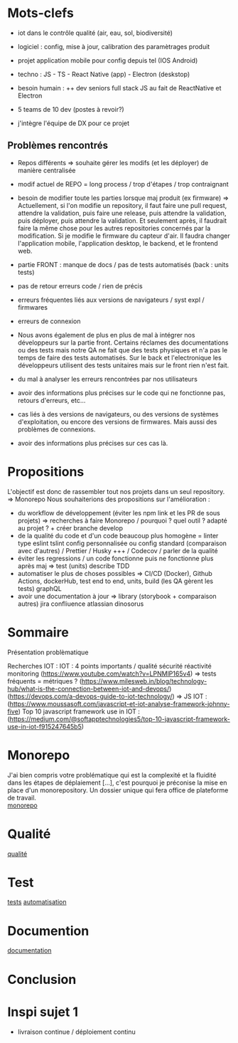 # Mots-clefs

- iot dans le contrôle qualité (air, eau, sol, biodiversité)
- logiciel : config, mise à jour, calibration des paramètrages produit
- projet application mobile pour config depuis tel (IOS Android)
- techno : JS - TS - React Native (app) - Electron (deskstop)
- besoin humain : ++ dev seniors full stack JS au fait de ReactNative et Electron

- 5 teams de 10 dev (postes à revoir?)
- j'intègre l'équipe de DX pour ce projet

## Problèmes rencontrés
- Repos différents => souhaite gérer les modifs (et les déployer) de manière centralisée
- modif actuel de REPO = long process / trop d'étapes / trop contraignant 
- besoin de modifier toute les parties lorsque maj produit (ex firmware)
        => Actuellement, si l'on modifie un repository, il faut faire une pull request, attendre la validation, puis faire une release, puis attendre la validation, puis déployer, puis attendre la validation. Et seulement après, il                 faudrait faire la même chose pour les autres repositories concernés par la modification.
          Si je modifie le firmware du capteur d'air. Il faudra changer l'application mobile, l'application desktop, le backend, et le frontend web.
- partie FRONT : manque de docs / pas de tests automatisés (back : units tests) 
- pas de retour erreurs code / rien de précis
- erreurs fréquentes liés aux versions de navigateurs / syst expl / firmwares 
- erreurs de connexion

- Nous avons également de plus en plus de mal à intégrer nos développeurs sur la partie front. Certains réclames des documentations ou des tests mais notre QA ne fait que des tests physiques et n'a pas le temps de faire des tests automatisés. Sur le back et l'electronique les développeurs utilisent des tests unitaires mais sur le front rien n'est fait.
- du mal à analyser les erreurs rencontrées par nos utilisateurs
- avoir des informations plus précises sur le code qui ne fonctionne pas, retours d'erreurs, etc...
- cas liés à des versions de navigateurs, ou des versions de systèmes d'exploitation, ou encore des versions de firmwares. Mais aussi des problèmes de connexions.
- avoir des informations plus précises sur ces cas là.

# Propositions
L'objectif est donc de rassembler tout nos projets dans un seul repository.   => Monorepo
Nous souhaiterions des propositions sur l'amélioration :
- du workflow de développement (éviter les npm link et les PR de sous projets) => recherches à faire Monorepo / pourquoi ? quel outil ? adapté au projet ? + créer branche develop 
- de la qualité du code et d'un code beaucoup plus homogène = linter type eslint tslint config personnalisée ou config standard (comparaison avec d'autres) / Prettier / Husky +++ / Codecov / parler de la qualité
- éviter les regressions / un code fonctionne puis ne fonctionne plus après maj => test (units) describe TDD 
- automatiser le plus de choses possibles => CI/CD (Docker), Github Actions, dockerHub, test end to end, units, build (les QA gèrent les tests) graphQL
- avoir une documentation à jour => library (storybook + comparaison autres) jira confliuence atlassian dinosorus

# Sommaire

Présentation problèmatique

Recherches IOT : 
IOT : 4 points importants / qualité sécurité réactivité monitoring
(https://www.youtube.com/watch?v=LPNMlP165v4)
=> tests fréquents = métriques ? 
(https://www.milesweb.in/blog/technology-hub/what-is-the-connection-between-iot-and-devops/)
(https://devops.com/a-devops-guide-to-iot-technology/)
=> JS IOT : (https://www.moussasoft.com/javascript-et-iot-analyse-framework-johnny-five)
Top 10 javascript framework use in IOT : (https://medium.com/@softapptechnologies5/top-10-javascript-framework-use-in-iot-f915247645b5)

# Monorepo

J'ai bien compris votre problématique qui est la complexité et la fluidité dans les étapes de déplaiement [...], c'est pourquoi je préconise la mise en place d'un monorepository. Un dossier unique qui fera office de plateforme de travail.  
[monorepo](./monorepo.md)

# Qualité
[qualité](./qualite.md)

# Test
[tests](./tests.md)
[automatisation](./automatisation.md)

# Documention
[documentation](./documentation.md)

# Conclusion



# Inspi sujet 1
- livraison continue / déploiement continu 
